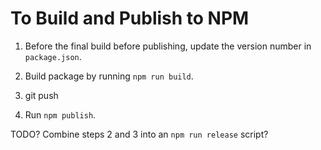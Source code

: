 # To Build and Publish to NPM

1. Before the final build before publishing, update the version number in `package.json`.

2. Build package by running `npm run build`.

3. git push

4. Run `npm publish`.

TODO? Combine steps 2 and 3 into an `npm run release` script?
